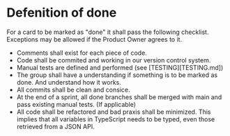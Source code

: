 # Defenition of done

For a card to be marked as "done" it shall pass the following checklist. Exceptions may be allowed if the Product Owner agrees to it.

- Comments shall exist for each piece of code.
- Code shall be commited and working in our version control system.
- Manual tests are defined and performed (see [TESTING][TESTING.md])
- The group shall have a understanding if something is to be marked as done. And understand how it works.
- All commits shall be clean and consice.
- At the end of a sprint, all done branches shall be merged with main and pass existing manual tests. (If applicable)
- All code shall be refactored and bad praxis shall be minimized. This implies that all variables in TypeScript needs to be typed, even those retrieved from a JSON API.

